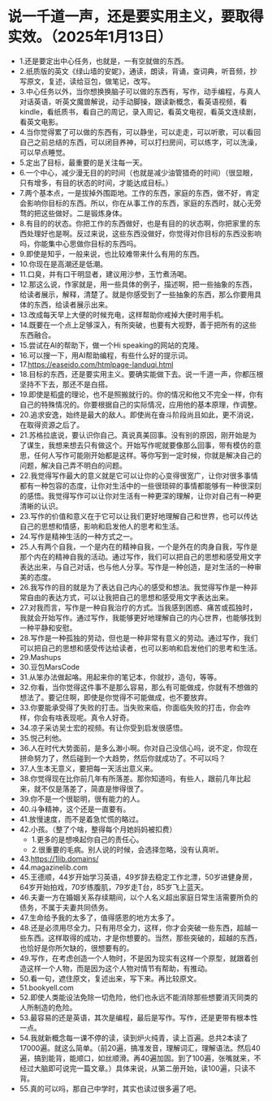 # 说一千道一声，还是要实用主义，要取得实效。（2025年1月13日） 

- 1.还是要定出中心任务，也就是，一有空就做的东西。
- 2.纸质版的英文《绿山墙的安妮》，通读，朗读，背诵，查词典，听音频，抄写原文，复述，读给豆包，做笔记，改写。
- 3.中心任务以外，当你想换换脑子可以做的东西有，写作，动手编程，与真人对话英语，听英文魔兽解说，动手动脚操，跟读新概念，看英语视频，看kindle，看纸质书，看自己的周记，录入周记，看英文电视，看英文连续剧，看英文电影。
- 4.当你觉得累了可以做的东西有，可以静坐，可以走走，可以听歌，可以看回自己之前总结的东西，可以闭目养神，可以打扫房间，可以练字，可以洗澡，可以早点睡觉。
- 5.定出了目标，最重要的是关注每一天。
- 6.一个中心，减少漫无目的的时间（也就是减少油管猎奇的时间）（很显眼，只有增多，有目的状态的时间，才能达成目标。）
- 7.两个基本点，一是拔掉外围距地。工作的东西，家庭的东西，做不好，肯定会影响你目标的东西。所以，你在从事工作的东西，家庭的东西时，就心无旁骛的把这些做好。二是锻炼身体。
- 8.有目的的状态。你把工作的东西做好，也是有目的的状态啊，你把家里的东西处理好也是啊。反过来说，这些东西没做好，你觉得对你目标的东西没影响吗，你能集中心思做你目标的东西吗。
- 9.即使是知乎，一般来说，也比较难带来什么有用的东西。
- 10.你现在是高潮还是低潮。
- 11.口臭，并有口干明显者，建议用沙参，玉竹煮汤喝。
- 12.那这么说，作家就是，用一些具体的例子，描述啊，把一些抽象的东西，给读者展示，解释，清楚了。就是你感受到了一些抽象的东西，那么你要用具体的东西，给读者展示出来。
- 13.改成每天早上大便的时候充电，这样帮助你戒掉大便时用手机。
- 14.既要在一个点上足够深入，有所突破，也要有大视野，善于把所有的这些东西融合。
- 15.尝试在AI的帮助下，做一个Hi speaking的网站的克隆。
- 16.可以搜一下，用AI帮助编程，有些什么好的提示词。
- 17.https://easeido.com/htmlpage-landuqi.html
- 18.目标的东西，还是要实用主义。要确实能做下去。说一千道一声，你都压根坚持不下去，那还不是白搭。
- 19.即使是稻盛的理论，也不是照搬就行的。你的情况和他又不完全一样，你有自己的特殊情况的。你要根据自己的实际情况，应用他的基本原理，作调整。
- 20.追求安逸，始终是最大的敌人。即使尚在奋斗阶段尚且如此，更不消说，在取得资源之后了。
- 21.苏格拉底说，要认识你自己。真说真美回事。没有别的原因，刚开始是为了谋生，我想来想去只有做这个。开始写作呢就要像那么回事，带有模仿的意思，任何人写作可能刚开始都是这样。等你写到一定时候，你就是解决自己的问题，解决自己弄不明白的问题。
- 22.我觉得写作最大的意义就是它可以让你的心变得很宽广，让你对很多事情都有一种包容的态度，让你对生活中的一些很琐碎的事情都能够有一种很深刻的感悟。我觉得写作可以让你对生活有一种更深的理解，让你对自己有一种更清晰的认识。
- 23.写作的价值和意义在于它可以让我们更好地理解自己和世界，也可以传达自己的思想和情感，影响和启发他人的思考和生活。
- 24.写作是精神生活的一种方式之一。
- 25.人有两个自我，一个是内在的精神自我，一个是外在的肉身自我，写作是那个内在的精神自我的活动。通过写作，我们可以把自己的思想和感受用文字表达出来，与自己对话，也与他人分享。写作是一种创造，是对生活的一种审美的态度。
- 26.我写作的目的就是为了表达自己内心的感受和想法。我觉得写作是一种非常自由的表达方式，可以让我把自己的思想和感受用文字表达出来。
- 27.对我而言，写作是一种自我治疗的方式。当我感到困惑、痛苦或孤独时，我就会开始写作。通过写作，我能够更好地理解自己的内心世界，也能够找到一种平静和安慰。
- 28.写作是一种孤独的劳动，但也是一种非常有意义的劳动。通过写作，我们可以把自己的思想和感受传达给读者，也可以影响和启发他们的思考和生活。
- 29.Mashups
- 30.豆包MarsCode
- 31.从笨办法做起咯。用起来你的笔记本，你就抄，造句，等等。
- 32.你看，当你觉得这件事不是那么容易，那么有可能做成，你就有不想做的想法了。要记住啊，即使是你觉得不可能做成，也不要放弃。
- 33.你要能承受得了失败的打击。当失败来临，你面临失败的打击，你会咋样，你会有啥表现呢。真令人好奇。
- 34.凉子采访吴士宏的视频。有让你受到启发很感悟。
- 35.悦己利他。
- 36.人在时代大势面前，是多么渺小啊。你对自己没信心吗，说不定，你现在拼命努力了，然后碰到一个大趋势，然后你就成功了。不可以吗？
- 37.人生本无意义，要把每一天活出意义来。
- 38.你觉得现在比你前几年有所落差。那你知道吗，有些人，跟前几年比起来，就不仅是落差了，简直是惨得很了。
- 39.你不是一个很聪明，很有能力的人。
- 40.斗争精神，这个还是一直要有。
- 41.放慢速度，而不是着急忙慌的略过。
- 42.小孩。（整了个啥，整得每个月她妈妈被扣费）
    - 1.更多的是想唤起你自己的责任心。
    - 2.很重要的毛病。别人说的时候，会选择忽略，没有认真听。
- 43.https://1lib.domains/
- 44.magazinelib.com
- 45.王德顺，44岁开始学习英语，49岁辞去稳定工作北漂，50岁进健身房，64岁开始拍戏，70岁练腹肌，79岁走T台，85岁飞上蓝天。
- 46.夫妻一方在婚姻关系存续期间，以个人名义超出家庭日常生活需要所负的债务，不属于夫妻共同债务。
- 47.生命给予我的太多了，值得感恩的地方太多了。
- 48.还是必须用尽全力。只有用尽全力，这样，你才会突破一些东西，超越一些东西。这样取得的成功，才是你想要的。当然，那些突破的，超越的东西，也恰好是你所欠缺的，很想要有的。
- 49.写作，在考虑创造一个人物时，不是因为现实有这样一个原型，就跟着创造这样一个人物，而是因为这个人物对情节有帮助，有推动。
- 50.看一句，遮住原文，复述出来，写下来。再比较原文。
- 51.bookyell.com
- 52.即使人类能设法免除一切危险，他们也永远不能消除那些想要消灭同类的人所制造的危险。
- 53.最容易的还是英语，其次是编程，最后是写作。写作，还是更带有根本性一点。
- 54.我就新概念每一课不停的读，读到炉火纯青，读上百遍。总共2本读了17000遍。就这么简单。（前20遍，搞准发音，理解词汇，理解语法。然后40遍，搞到能背，能顺口，如丝顺滑。再40遍加固。到了100遍，张嘴就来，不经过大脑即可说完一篇文章。）具体来说，从第二册开始，读100遍，只读不背。
- 55.真的可以吗，那自己中学时，其实也读过很多遍了吧。
